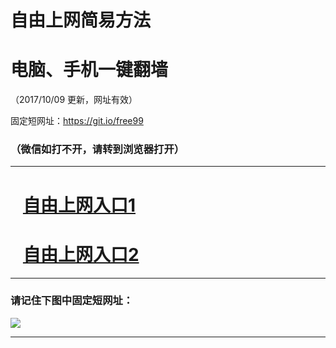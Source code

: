 ﻿# 自由上网简易方法

# 电脑、手机一键翻墙

（2017/10/09 更新，网址有效）

固定短网址：https://git.io/free99

### （微信如打不开，请转到浏览器打开）


***





# &nbsp;&nbsp; <a href="http://ft10656571.fwq-tz-1001.info/fwqtz01.html?t=100900129210 " target="_blank">自由上网入口1</a>
# &nbsp;&nbsp; <a href="http://ft1249731498.fwq-tz-1002.info/fwqtz02.html?t=100900126430 " target="_blank">自由上网入口2</a>
***

### 请记住下图中固定短网址：

<img src="https://s3-us-west-2.amazonaws.com/fwq-1001/yjfq-20170905okok.png" /> 


***

